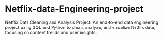 # Netflix-data-Engineering-project
Netflix Data Cleaning and Analysis Project: An end-to-end data engineering project using SQL and Python to clean, analyze, and visualize Netflix data, focusing on content trends and user insights.
